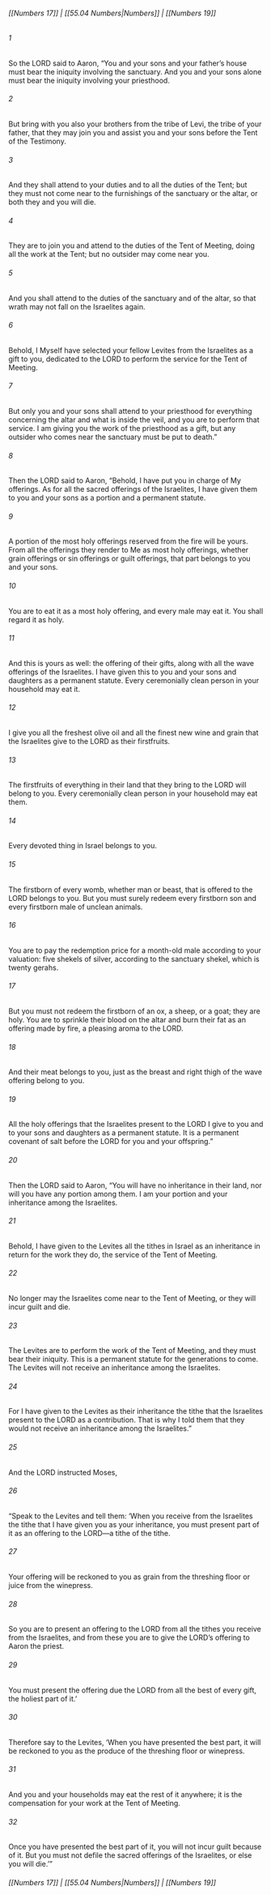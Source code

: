 
###### [[Numbers 17]] | [[55.04 Numbers|Numbers]] | [[Numbers 19]]

###### 1
So the LORD said to Aaron, “You and your sons and your father’s house must bear the iniquity involving the sanctuary. And you and your sons alone must bear the iniquity involving your priesthood.
###### 2
But bring with you also your brothers from the tribe of Levi, the tribe of your father, that they may join you and assist you and your sons before the Tent of the Testimony.
###### 3
And they shall attend to your duties and to all the duties of the Tent; but they must not come near to the furnishings of the sanctuary or the altar, or both they and you will die.
###### 4
They are to join you and attend to the duties of the Tent of Meeting, doing all the work at the Tent; but no outsider may come near you.
###### 5
And you shall attend to the duties of the sanctuary and of the altar, so that wrath may not fall on the Israelites again.
###### 6
Behold, I Myself have selected your fellow Levites from the Israelites as a gift to you, dedicated to the LORD to perform the service for the Tent of Meeting.
###### 7
But only you and your sons shall attend to your priesthood for everything concerning the altar and what is inside the veil, and you are to perform that service. I am giving you the work of the priesthood as a gift, but any outsider who comes near the sanctuary must be put to death.”
###### 8
Then the LORD said to Aaron, “Behold, I have put you in charge of My offerings. As for all the sacred offerings of the Israelites, I have given them to you and your sons as a portion and a permanent statute.
###### 9
A portion of the most holy offerings reserved from the fire will be yours. From all the offerings they render to Me as most holy offerings, whether grain offerings or sin offerings or guilt offerings, that part belongs to you and your sons.
###### 10
You are to eat it as a most holy offering, and every male may eat it. You shall regard it as holy.
###### 11
And this is yours as well: the offering of their gifts, along with all the wave offerings of the Israelites. I have given this to you and your sons and daughters as a permanent statute. Every ceremonially clean person in your household may eat it.
###### 12
I give you all the freshest olive oil and all the finest new wine and grain that the Israelites give to the LORD as their firstfruits.
###### 13
The firstfruits of everything in their land that they bring to the LORD will belong to you. Every ceremonially clean person in your household may eat them.
###### 14
Every devoted thing in Israel belongs to you.
###### 15
The firstborn of every womb, whether man or beast, that is offered to the LORD belongs to you. But you must surely redeem every firstborn son and every firstborn male of unclean animals.
###### 16
You are to pay the redemption price for a month-old male according to your valuation: five shekels of silver, according to the sanctuary shekel, which is twenty gerahs.
###### 17
But you must not redeem the firstborn of an ox, a sheep, or a goat; they are holy. You are to sprinkle their blood on the altar and burn their fat as an offering made by fire, a pleasing aroma to the LORD.
###### 18
And their meat belongs to you, just as the breast and right thigh of the wave offering belong to you.
###### 19
All the holy offerings that the Israelites present to the LORD I give to you and to your sons and daughters as a permanent statute. It is a permanent covenant of salt before the LORD for you and your offspring.”
###### 20
Then the LORD said to Aaron, “You will have no inheritance in their land, nor will you have any portion among them. I am your portion and your inheritance among the Israelites.
###### 21
Behold, I have given to the Levites all the tithes in Israel as an inheritance in return for the work they do, the service of the Tent of Meeting.
###### 22
No longer may the Israelites come near to the Tent of Meeting, or they will incur guilt and die.
###### 23
The Levites are to perform the work of the Tent of Meeting, and they must bear their iniquity. This is a permanent statute for the generations to come. The Levites will not receive an inheritance among the Israelites.
###### 24
For I have given to the Levites as their inheritance the tithe that the Israelites present to the LORD as a contribution. That is why I told them that they would not receive an inheritance among the Israelites.”
###### 25
And the LORD instructed Moses,
###### 26
“Speak to the Levites and tell them: ‘When you receive from the Israelites the tithe that I have given you as your inheritance, you must present part of it as an offering to the LORD—a tithe of the tithe.
###### 27
Your offering will be reckoned to you as grain from the threshing floor or juice from the winepress.
###### 28
So you are to present an offering to the LORD from all the tithes you receive from the Israelites, and from these you are to give the LORD’s offering to Aaron the priest.
###### 29
You must present the offering due the LORD from all the best of every gift, the holiest part of it.’
###### 30
Therefore say to the Levites, ‘When you have presented the best part, it will be reckoned to you as the produce of the threshing floor or winepress.
###### 31
And you and your households may eat the rest of it anywhere; it is the compensation for your work at the Tent of Meeting.
###### 32
Once you have presented the best part of it, you will not incur guilt because of it. But you must not defile the sacred offerings of the Israelites, or else you will die.’”

###### [[Numbers 17]] | [[55.04 Numbers|Numbers]] | [[Numbers 19]]
